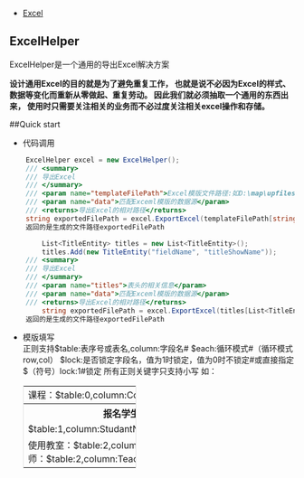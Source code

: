 + [Excel](Excel.md)

## ExcelHelper


ExcelHelper是一个通用的导出Excel解决方案

**设计通用Excel的目的就是为了避免重复工作，
也就是说不必因为Excel的样式、
数据等变化而重新从零做起、重复劳动。
因此我们就必须抽取一个通用的东西出来，
使用时只需要关注相关的业务而不必过度关注相关excel操作和存储。**

##Quick start

+ 代码调用
```C#  
	ExcelHelper excel = new ExcelHelper();
	/// <summary>
	/// 导出Excel
	/// </summary>
	/// <param name="templateFilePath">Excel模版文件路径:如D:\map\upfiles\temp.xls</param>
	/// <param name="data">匹配Exceml模版的数据源</param>
	/// <returns>导出Excel的相对路径</returns>
	string exportedFilePath = excel.ExportExcel(templateFilePath[string], data[DataSet]);
	返回的是生成的文件路径exportedFilePath

        List<TitleEntity> titles = new List<TitleEntity>();
        titles.Add(new TitleEntity("fieldName", "titleShowName")); 
	/// <summary>
	/// 导出Excel
	/// </summary>
	/// <param name="titles">表头的相关信息</param>
	/// <param name="data">匹配Exceml模版的数据源</param>
	/// <returns>导出Excel的相对路径</returns>
        string exportedFilePath = excel.ExportExcel(titles[List<TitleEntity>], data[DataSet]);
	返回的是生成的文件路径exportedFilePath
```


+ 模版填写    
   正则支持$table:表序号或表名,column:字段名#
           $each:循环模式#（循环模式row,col）
           $lock:是否锁定字段名，值为1时锁定，值为0时不锁定#或直接指定$（符号）lock:1#锁定
   所有正则关键字只支持小写
   如：
   <table style="width:200px;border:1px solid #e1e1e1;">
	<tr>
		<td colspan="3">课程：$table:0,column:CourseName# 课时：$table:0,column:Period#</td>
	</tr>
	<tr>
		<th>报名学生</th>
		<th>班级</th>
		<th>专业</th>
	</tr>
	<tr>
		<td>$table:1,column:StudantName#$each:row#</td>
		<td>$table:1,column:Class#$each:row#</td>
		<td>$table:1,column:Major#$each:row#</td>
	</tr>
	<tr>
		<td>使用教室：$table:2,column:ClassRoom# 教师：$table:2,column:Teacher#$each:col#</td>
		<td></td>
		<td></td>
	<tr>
	</table>   
